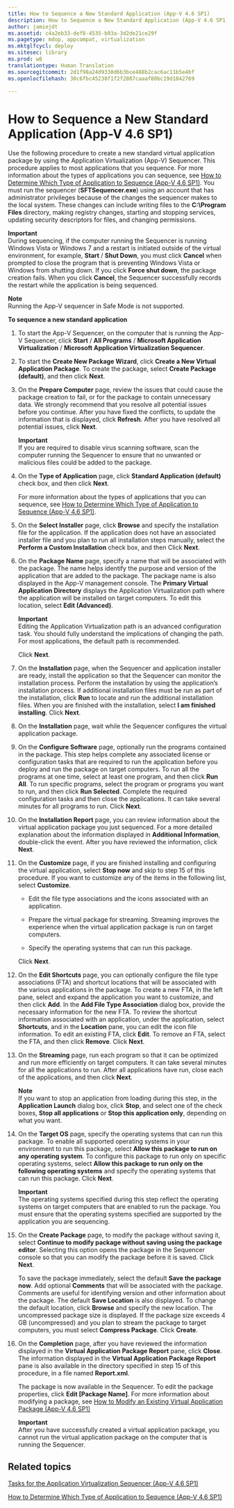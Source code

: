 ```yaml
---
title: How to Sequence a New Standard Application (App-V 4.6 SP1)
description: How to Sequence a New Standard Application (App-V 4.6 SP1)
author: jamiejdt
ms.assetid: c4a2eb33-def8-4535-b93a-3d2de21ce29f
ms.pagetype: mdop, appcompat, virtualization
ms.mktglfcycl: deploy
ms.sitesec: library
ms.prod: w8
translationtype: Human Translation
ms.sourcegitcommit: 2d1f98a24d9330d6b3bce488b2cac6ac11b5e4bf
ms.openlocfilehash: 38c6fbc45238f1f2f2807caaaf80bc19d1842769

---
```



# How to Sequence a New Standard Application (App-V 4.6 SP1)


Use the following procedure to create a new standard virtual application package by using the Application Virtualization (App-V) Sequencer. This procedure applies to most applications that you sequence. For more information about the types of applications you can sequence, see [How to Determine Which Type of Application to Sequence (App-V 4.6 SP1)](how-to-determine-which-type-of-application-to-sequence---app-v-46-sp1-.md). You must run the sequencer (**SFTSequencer.exe**) using an account that has administrator privileges because of the changes the sequencer makes to the local system. These changes can include writing files to the **C:\\Program Files** directory, making registry changes, starting and stopping services, updating security descriptors for files, and changing permissions.

**Important**  
During sequencing, if the computer running the Sequencer is running Windows Vista or Windows 7 and a restart is initiated outside of the virtual environment, for example, **Start** / **Shut Down**, you must click **Cancel** when prompted to close the program that is preventing Windows Vista or Windows from shutting down. If you click **Force shut down**, the package creation fails. When you click **Cancel**, the Sequencer successfully records the restart while the application is being sequenced.

 

**Note**  
Running the App-V sequencer in Safe Mode is not supported.

 

**To sequence a new standard application**

1.  To start the App-V Sequencer, on the computer that is running the App-V Sequencer, click **Start** / **All Programs** / **Microsoft Application Virtualization** / **Microsoft Application Virtualization Sequencer**.

2.  To start the **Create New Package Wizard**, click **Create a New Virtual Application Package**. To create the package, select **Create Package (default)**, and then click **Next**.

3.  On the **Prepare Computer** page, review the issues that could cause the package creation to fail, or for the package to contain unnecessary data. We strongly recommend that you resolve all potential issues before you continue. After you have fixed the conflicts, to update the information that is displayed, click **Refresh**. After you have resolved all potential issues, click **Next**.

    **Important**  
    If you are required to disable virus scanning software, scan the computer running the Sequencer to ensure that no unwanted or malicious files could be added to the package.

     

4.  On the **Type of Application** page, click **Standard Application (default)** check box, and then click **Next**.

    For more information about the types of applications that you can sequence, see [How to Determine Which Type of Application to Sequence (App-V 4.6 SP1)](how-to-determine-which-type-of-application-to-sequence---app-v-46-sp1-.md).

5.  On the **Select Installer** page, click **Browse** and specify the installation file for the application. If the application does not have an associated installer file and you plan to run all installation steps manually, select the **Perform a Custom Installation** check box, and then Click **Next**.

6.  On the **Package Name** page, specify a name that will be associated with the package. The name helps identify the purpose and version of the application that are added to the package. The package name is also displayed in the App-V management console. The **Primary Virtual Application Directory** displays the Application Virtualization path where the application will be installed on target computers. To edit this location, select **Edit (Advanced)**.

    **Important**  
    Editing the Application Virtualization path is an advanced configuration task. You should fully understand the implications of changing the path. For most applications, the default path is recommended.

     

    Click **Next**.

7.  On the **Installation** page, when the Sequencer and application installer are ready, install the application so that the Sequencer can monitor the installation process. Perform the installation by using the application’s installation process. If additional installation files must be run as part of the installation, click **Run** to locate and run the additional installation files. When you are finished with the installation, select **I am finished installing**. Click **Next**.

8.  On the **Installation** page, wait while the Sequencer configures the virtual application package.

9.  On the **Configure Software** page, optionally run the programs contained in the package. This step helps complete any associated license or configuration tasks that are required to run the application before you deploy and run the package on target computers. To run all the programs at one time, select at least one program, and then click **Run All**. To run specific programs, select the program or programs you want to run, and then click **Run Selected**. Complete the required configuration tasks and then close the applications. It can take several minutes for all programs to run. Click **Next**.

10. On the **Installation Report** page, you can review information about the virtual application package you just sequenced. For a more detailed explanation about the information displayed in **Additional Information**, double-click the event. After you have reviewed the information, click **Next**.

11. On the **Customize** page, if you are finished installing and configuring the virtual application, select **Stop now** and skip to step 15 of this procedure. If you want to customize any of the items in the following list, select **Customize**.

    -   Edit the file type associations and the icons associated with an application.

    -   Prepare the virtual package for streaming. Streaming improves the experience when the virtual application package is run on target computers.

    -   Specify the operating systems that can run this package.

    Click **Next**.

12. On the **Edit Shortcuts** page, you can optionally configure the file type associations (FTA) and shortcut locations that will be associated with the various applications in the package. To create a new FTA, in the left pane, select and expand the application you want to customize, and then click **Add**. In the **Add File Type Association** dialog box, provide the necessary information for the new FTA. To review the shortcut information associated with an application, under the application, select **Shortcuts**, and in the **Location** pane, you can edit the icon file information. To edit an existing FTA, click **Edit**. To remove an FTA, select the FTA, and then click **Remove**. Click **Next**.

13. On the **Streaming** page, run each program so that it can be optimized and run more efficiently on target computers. It can take several minutes for all the applications to run. After all applications have run, close each of the applications, and then click **Next**.

    **Note**  
    If you want to stop an application from loading during this step, in the **Application Launch** dialog box, click **Stop**, and select one of the check boxes, **Stop all applications** or **Stop this application only**, depending on what you want.

     

14. On the **Target OS** page, specify the operating systems that can run this package. To enable all supported operating systems in your environment to run this package, select **Allow this package to run on any operating system**. To configure this package to run only on specific operating systems, select **Allow this package to run only on the following operating systems** and specify the operating systems that can run this package. Click **Next**.

    **Important**  
    The operating systems specified during this step reflect the operating systems on target computers that are enabled to run the package. You must ensure that the operating systems specified are supported by the application you are sequencing.

     

15. On the **Create Package** page, to modify the package without saving it, select **Continue to modify package without saving using the package editor**. Selecting this option opens the package in the Sequencer console so that you can modify the package before it is saved. Click **Next**.

    To save the package immediately, select the default **Save the package now**. Add optional **Comments** that will be associated with the package. Comments are useful for identifying version and other information about the package. The default **Save Location** is also displayed. To change the default location, click **Browse** and specify the new location. The uncompressed package size is displayed. If the package size exceeds 4 GB (uncompressed) and you plan to stream the package to target computers, you must select **Compress Package**. Click **Create**.

16. On the **Completion** page, after you have reviewed the information displayed in the **Virtual Application Package Report** pane, click **Close**. The information displayed in the **Virtual Application Package Report** pane is also available in the directory specified in step 15 of this procedure, in a file named **Report.xml**.

    The package is now available in the Sequencer. To edit the package properties, click **Edit \[Package Name\]**. For more information about modifying a package, see [How to Modify an Existing Virtual Application Package (App-V 4.6 SP1)](how-to-modify-an-existing-virtual-application-package--app-v-46-sp1-.md)

    **Important**  
    After you have successfully created a virtual application package, you cannot run the virtual application package on the computer that is running the Sequencer.

     

## Related topics


[Tasks for the Application Virtualization Sequencer (App-V 4.6 SP1)](tasks-for-the-application-virtualization-sequencer--app-v-46-sp1-.md)

[How to Determine Which Type of Application to Sequence (App-V 4.6 SP1)](how-to-determine-which-type-of-application-to-sequence---app-v-46-sp1-.md)

 

 








<!--HONumber=Jun16_HO4-->


